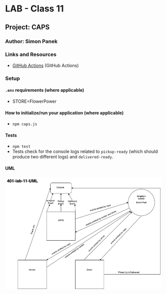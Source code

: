 # LAB - Class 11

## Project: CAPS

### Author: Simon Panek

### Links and Resources

- [GitHub Actions](http://xyz.com) (GitHub Actions)

### Setup

#### `.env` requirements (where applicable)

- STORE=FlowerPower

#### How to initialize/run your application (where applicable)

- `npm caps.js`

#### Tests

- `npm test`
- Tests check for the console logs related to `pickup-ready` (which should produce two different logs) and `delivered-ready`.

#### UML

![Whiteboard UML](401-lab-11-uml.png)
